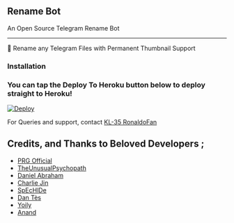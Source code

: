 ## Rename Bot 

An Open Source Telegram Rename Bot

---
👺 Rename any Telegram Files with Permanent Thumbnail Support


### Installation


### You can tap the Deploy To Heroku button below to deploy straight to Heroku!
[![Deploy](https://www.herokucdn.com/deploy/button.svg)](https://heroku.com/deploy?template=https://github.com/STBOTZ/TG-Renamer-Bot)

For Queries and support, contact [KL-35 RonaldoFan](https://telegram.dog/KL35RonaldoFan)

## Credits, and Thanks to Beloved Developers ;

* [PRG Official](https://telegram.dog/prgofficial)
* [TheUnusualPsychopath](https://telegram.dog/TheUnusualPsychopath)
* [Daniel Abraham](https://telegram.dog/Daniel_Abraham)
* [Charlie Jin](https://telegram.dog/Charlie_Jin)
* [SpEcHlDe](https://telegram.dog/SpEcHlDe) 
* [Dan Tès](https://telegram.dog/haskell) 
* [Yoily](https://telegram.dog/YoilyL)
* [Anand](https://telegram.dog/Anandpskerala)
